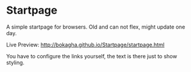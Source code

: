 Startpage
=========

A simple startpage for browsers. Old and can not flex, might update one day.

Live Preview: http://bokagha.github.io/Startpage/startpage.html

You have to configure the links yourself, the text is there just to show styling.

